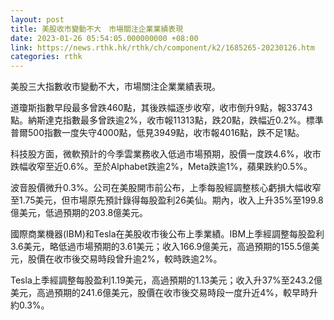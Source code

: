 ```yaml
---
layout: post
title: 美股收市變動不大　市場關注企業業績表現
date: 2023-01-26 05:54:05.000000000 +08:00
link: https://news.rthk.hk/rthk/ch/component/k2/1685265-20230126.htm
categories: rthk
---
```


美股三大指數收市變動不大，市場關注企業業績表現。

道瓊斯指數早段最多曾跌460點，其後跌幅逐步收窄，收市倒升9點，報33743點。納斯達克指數最多曾跌逾2%，收市報11313點，跌20點，跌幅近0.2%。標準普爾500指數一度失守4000點，低見3949點，收市報4016點，跌不足1點。

科技股方面，微軟預計的今季雲業務收入低過市場預期，股價一度跌4.6%，收市跌幅收窄至近0.6%。至於Alphabet跌逾2%，Meta跌逾1%，蘋果跌約0.5%。

波音股價微升0.3%。公司在美股開市前公布，上季每股經調整核心虧損大幅收窄至1.75美元，但市場原先預計錄得每股盈利26美仙。期內，收入上升35%至199.8億美元，低過預期的203.8億美元。

國際商業機器(IBM)和Tesla在美股收市後公布上季業績。IBM上季經調整每股盈利3.6美元，略低過市場預期的3.61美元；收入166.9億美元，高過預期的155.5億美元，股價在收市後交易時段曾升逾2%，較時跌逾2%。

Tesla上季經調整每股盈利1.19美元，高過預期的1.13美元；收入升37%至243.2億美元，高過預期的241.6億美元，股價在收市後交易時段一度升近4%，較早時升約0.3%。
